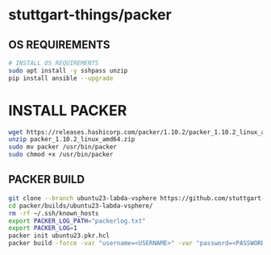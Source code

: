 # stuttgart-things/packer

## OS REQUIREMENTS

```bash
# INSTALL OS REQUIREMENTS
sudo apt install -y sshpass unzip
pip install ansible --upgrade
```

# INSTALL PACKER

```bash
wget https://releases.hashicorp.com/packer/1.10.2/packer_1.10.2_linux_amd64.zip
unzip packer_1.10.2_linux_amd64.zip
sudo mv packer /usr/bin/packer
sudo chmod +x /usr/bin/packer
```

## PACKER BUILD

```bash
git clone --branch ubuntu23-labda-vsphere https://github.com/stuttgart-things/stuttgart-things
cd packer/builds/ubuntu23-labda-vsphere/
rm -rf ~/.ssh/known_hosts
export PACKER_LOG_PATH="packerlog.txt"
export PACKER_LOG=1
packer init ubuntu23.pkr.hcl
packer build -force -var "username=<USERNAME>" -var "password=<PASSWORD>" ubuntu23.pkr.hcl
```
